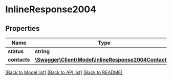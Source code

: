 # InlineResponse2004

## Properties
Name | Type | Description | Notes
------------ | ------------- | ------------- | -------------
**status** | **string** |  | [optional] 
**contacts** | [**\Swagger\Client\Model\InlineResponse2004Contacts[]**](InlineResponse2004Contacts.md) |  | [optional] 

[[Back to Model list]](../../README.md#documentation-for-models) [[Back to API list]](../../README.md#documentation-for-api-endpoints) [[Back to README]](../../README.md)

